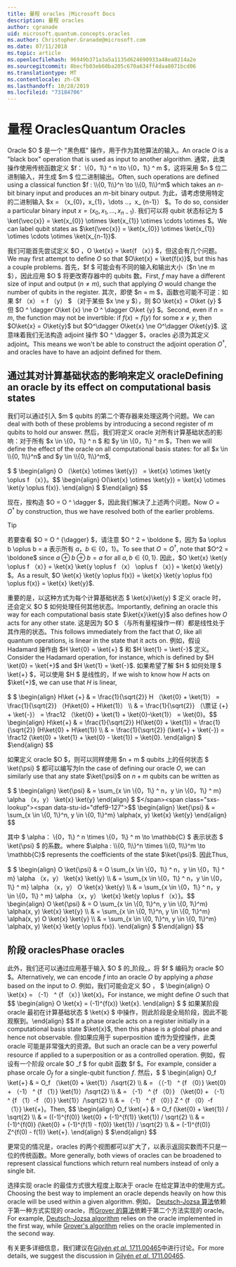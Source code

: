 ```yaml
---
title: 量程 oracles |Microsoft Docs
description: 量程 oracles
author: cgranade
uid: microsoft.quantum.concepts.oracles
ms.author: Christopher.Granade@microsoft.com
ms.date: 07/11/2018
ms.topic: article
ms.openlocfilehash: 96949b371a3a5a1135d624690933a48ea0214a2e
ms.sourcegitcommit: 8becfb03eb60ba205c670a634ff4daa8071bcd06
ms.translationtype: MT
ms.contentlocale: zh-CN
ms.lasthandoff: 10/28/2019
ms.locfileid: "73184706"
---
```

# <a name="quantum-oracles"></a><span data-ttu-id="dfef9-103">量程 Oracles</span><span class="sxs-lookup"><span data-stu-id="dfef9-103">Quantum Oracles</span></span>

<span data-ttu-id="dfef9-104">Oracle $O $ 是一个 "黑色框" 操作，用于作为其他算法的输入。</span><span class="sxs-lookup"><span data-stu-id="dfef9-104">An oracle $O$ is a "black box" operation that is used as input to another algorithm.</span></span>
<span data-ttu-id="dfef9-105">通常，此类操作使用传统函数定义 $f： \\{0，1\\} ^ n \to \\{0，1\\} ^ m $，这将采用 $n $ 位二进制输入，并生成 $m $ 位二进制输出。</span><span class="sxs-lookup"><span data-stu-id="dfef9-105">Often, such operations are defined using a classical function $f : \\{0, 1\\}^n \to \\{0, 1\\}^m$ which takes an $n$-bit binary input and produces an $m$-bit binary output.</span></span>
<span data-ttu-id="dfef9-106">为此，请考虑使用特定的二进制输入 $x = （x_{0}，x_{1}，\dots ..，x_ {n-1}） $。</span><span class="sxs-lookup"><span data-stu-id="dfef9-106">To do so, consider a particular binary input $x = (x_{0}, x_{1}, \dots, x_{n-1})$.</span></span>
<span data-ttu-id="dfef9-107">我们可以将 qubit 状态标记为 $ \ket{\vec{x}} = \ket{x_{0}} \otimes \ket{x_{1}} \otimes \cdots \otimes $。</span><span class="sxs-lookup"><span data-stu-id="dfef9-107">We can label qubit states as $\ket{\vec{x}} = \ket{x_{0}} \otimes \ket{x_{1}} \otimes \cdots \otimes \ket{x_{n-1}}$.</span></span>

<span data-ttu-id="dfef9-108">我们可能首先尝试定义 $O $，$O \ket{x} = \ket{f （x）} $，但这会有几个问题。</span><span class="sxs-lookup"><span data-stu-id="dfef9-108">We may first attempt to define $O$ so that $O\ket{x} = \ket{f(x)}$, but this has a couple problems.</span></span>
<span data-ttu-id="dfef9-109">首先，$f $ 可能会有不同的输入和输出大小（$n \ne m $），因此应用 $O $ 将更改寄存器中的 qubits 数。</span><span class="sxs-lookup"><span data-stu-id="dfef9-109">First, $f$ may have a different size of input and output ($n \ne m$), such that applying $O$ would change the number of qubits in the register.</span></span>
<span data-ttu-id="dfef9-110">其次，即使 $n = m $，函数也可能不可逆：如果 $f （x） = f （y） $ （对于某些 $x \ne y $），则 $O \ket{x} = O\ket {y} $ 但 $O ^ \dagger O\ket {x} \ne O ^ \dagger O\ket {y} $。</span><span class="sxs-lookup"><span data-stu-id="dfef9-110">Second, even if $n = m$, the function may not be invertible: if $f(x) = f(y)$ for some $x \ne y$, then $O\ket{x} = O\ket{y}$ but $O^\dagger O\ket{x} \ne O^\dagger O\ket{y}$.</span></span>
<span data-ttu-id="dfef9-111">这意味着我们无法构造 adjoint 操作 $O ^ \dagger $，oracles 必须为其定义 adjoint。</span><span class="sxs-lookup"><span data-stu-id="dfef9-111">This means we won't be able to construct the adjoint operation $O^\dagger$, and oracles have to have an adjoint defined for them.</span></span>

## <a name="defining-an-oracle-by-its-effect-on-computational-basis-states"></a><span data-ttu-id="dfef9-112">通过其对计算基础状态的影响来定义 oracle</span><span class="sxs-lookup"><span data-stu-id="dfef9-112">Defining an oracle by its effect on computational basis states</span></span>
<span data-ttu-id="dfef9-113">我们可以通过引入 $m $ qubits 的第二个寄存器来处理这两个问题。</span><span class="sxs-lookup"><span data-stu-id="dfef9-113">We can deal with both of these problems by introducing a second register of $m$ qubits to hold our answer.</span></span>
<span data-ttu-id="dfef9-114">然后，我们将定义 oracle 对所有计算基础状态的影响：对于所有 $x \in \\{0，1\\} ^ n $ 和 $y \in \\{0，1\\} ^ m $，</span><span class="sxs-lookup"><span data-stu-id="dfef9-114">Then we will define the effect of the oracle on all computational basis states: for all $x \in \\{0, 1\\}^n$ and $y \in \\{0, 1\\}^m$,</span></span>

<span data-ttu-id="dfef9-115">$ $ \begin{align} O （\ket{x} \otimes \ket{y}） = \ket{x} \otimes \ket{y \oplus f （x）}。</span><span class="sxs-lookup"><span data-stu-id="dfef9-115">$$ \begin{align} O(\ket{x} \otimes \ket{y}) = \ket{x} \otimes \ket{y \oplus f(x)}.</span></span>
<span data-ttu-id="dfef9-116">\end{align} $ $</span><span class="sxs-lookup"><span data-stu-id="dfef9-116">\end{align} $$</span></span>

<span data-ttu-id="dfef9-117">现在，按构造 $O = O ^ \dagger $，因此我们解决了上述两个问题。</span><span class="sxs-lookup"><span data-stu-id="dfef9-117">Now $O = O^\dagger$ by construction, thus we have resolved both of the earlier problems.</span></span>

> [!TIP]
> <span data-ttu-id="dfef9-118">若要查看 $O = O ^ {\dagger} $，请注意 $O ^ 2 = \boldone $，因为 $a \oplus b \oplus b = a 表示所有 $a，b \in \{0，1\}$。</span><span class="sxs-lookup"><span data-stu-id="dfef9-118">To see that $O = O^{\dagger}$, note that $O^2 = \boldone$ since $a \oplus b \oplus b = a$ for all $a, b \in \{0, 1\}$.</span></span>
> <span data-ttu-id="dfef9-119">因此，$O \ket{x} \ket{y \oplus f （x）} = \ket{x} \ket{y \oplus f （x） \oplus f （x）} = \ket{x} \ket{y} $。</span><span class="sxs-lookup"><span data-stu-id="dfef9-119">As a result, $O \ket{x} \ket{y \oplus f(x)} = \ket{x} \ket{y \oplus f(x) \oplus f(x)} = \ket{x} \ket{y}$.</span></span>

<span data-ttu-id="dfef9-120">重要的是，以这种方式为每个计算基础状态 $ \ket{x}\ket{y} $ 定义 oracle 时，还会定义 $O $ 如何处理任何其他状态。</span><span class="sxs-lookup"><span data-stu-id="dfef9-120">Importantly, defining an oracle this way for each computational basis state $\ket{x}\ket{y}$ also defines how $O$ acts for any other state.</span></span>
<span data-ttu-id="dfef9-121">这是因为 $O $ （与所有量程操作一样）都是线性处于其作用的状态。</span><span class="sxs-lookup"><span data-stu-id="dfef9-121">This follows immediately from the fact that $O$, like all quantum operations, is linear in the state that it acts on.</span></span>
<span data-ttu-id="dfef9-122">例如，假设 Hadamard 操作由 $H \ket{0} = \ket{+} $ 和 $H \ket{1} = \ket{-}$ 定义。</span><span class="sxs-lookup"><span data-stu-id="dfef9-122">Consider the Hadamard operation, for instance, which is defined by $H \ket{0} = \ket{+}$ and $H \ket{1} = \ket{-}$.</span></span>
<span data-ttu-id="dfef9-123">如果希望了解 $H $ 如何处理 $ \ket{+} $，可以使用 $H $ 是线性的，</span><span class="sxs-lookup"><span data-stu-id="dfef9-123">If we wish to know how $H$ acts on $\ket{+}$, we can use that $H$ is linear,</span></span>

<span data-ttu-id="dfef9-124">$ $ \begin{align} H\ket {+} & = \frac{1}{\sqrt{2}} H （\ket{0} + \ket{1}） = \frac{1}{\sqrt{2}} （H\ket{0} + H\ket{1}） \\\\ & = \frac{1}{\sqrt{2}} （\票证 {+} + \ket{-}） = \frac12 （\ket{0} + \ket{1} + \ket{0}-\ket{1}） = \ket{0}。</span><span class="sxs-lookup"><span data-stu-id="dfef9-124">$$ \begin{align} H\ket{+} & = \frac{1}{\sqrt{2}} H(\ket{0} + \ket{1}) = \frac{1}{\sqrt{2}} (H\ket{0} + H\ket{1}) \\\\ & = \frac{1}{\sqrt{2}} (\ket{+} + \ket{-}) = \frac12 (\ket{0} + \ket{1} + \ket{0} - \ket{1}) = \ket{0}.</span></span>
<span data-ttu-id="dfef9-125">\end{align} $ $</span><span class="sxs-lookup"><span data-stu-id="dfef9-125">\end{align} $$</span></span>

<span data-ttu-id="dfef9-126">如果定义 oracle $O $，则可以同样使用 $n + m $ qubits 上的任何状态 $ \ket{\psi} $ 都可以编写为</span><span class="sxs-lookup"><span data-stu-id="dfef9-126">In the case of defining our oracle $O$, we can similarly use that any state $\ket{\psi}$ on $n + m$ qubits can be written as</span></span>

<span data-ttu-id="dfef9-127">$ $ \begin{align} \ket{\psi} & = \sum_{x \in \\{0，1\\} ^ n，y \in \\{0，1\\} ^ m} \alpha （x，y） \ket{x} \ket{y} \end{align} $ $</span><span class="sxs-lookup"><span data-stu-id="dfef9-127">$$ \begin{align} \ket{\psi} & = \sum_{x \in \\{0, 1\\}^n, y \in \\{0, 1\\}^m} \alpha(x, y) \ket{x} \ket{y} \end{align} $$</span></span>

<span data-ttu-id="dfef9-128">其中 $ \alpha： \\{0，1\\} ^ n \times \\{0，1\\} ^ m \to \mathbb{C} $ 表示状态 $ \ket{\psi} $ 的系数。</span><span class="sxs-lookup"><span data-stu-id="dfef9-128">where $\alpha : \\{0, 1\\}^n \times \\{0, 1\\}^m \to \mathbb{C}$ represents the coefficients of the state $\ket{\psi}$.</span></span> <span data-ttu-id="dfef9-129">因此</span><span class="sxs-lookup"><span data-stu-id="dfef9-129">Thus,</span></span>

<span data-ttu-id="dfef9-130">$ $ \begin{align} O \ket{\psi} & = O \sum_{x \in \\{0，1\\} ^ n，y \in \\{0，1\\} ^ m} \alpha （x，y） \ket{x} \ket{y} \\\\ & = \sum_{x \in \\{0，1\\} ^ n，y \in \\{0，1\\} ^ m} \alpha （x，y） O \ket{x} \ket{y} \\\\ & = \sum_{x \in \\{0，1\\} ^ n，y \in \\{0，1\\} ^ m} \alpha （x，y） \ket{x} \ket{y \oplus f （x）}。</span><span class="sxs-lookup"><span data-stu-id="dfef9-130">$$ \begin{align} O \ket{\psi} & = O \sum_{x \in \\{0, 1\\}^n, y \in \\{0, 1\\}^m} \alpha(x, y) \ket{x} \ket{y} \\\\ & = \sum_{x \in \\{0, 1\\}^n, y \in \\{0, 1\\}^m} \alpha(x, y) O \ket{x} \ket{y} \\\\ & = \sum_{x \in \\{0, 1\\}^n, y \in \\{0, 1\\}^m} \alpha(x, y) \ket{x} \ket{y \oplus f(x)}.</span></span>
<span data-ttu-id="dfef9-131">\end{align} $ $</span><span class="sxs-lookup"><span data-stu-id="dfef9-131">\end{align} $$</span></span>

## <a name="phase-oracles"></a><span data-ttu-id="dfef9-132">阶段 oracles</span><span class="sxs-lookup"><span data-stu-id="dfef9-132">Phase oracles</span></span>
<span data-ttu-id="dfef9-133">此外，我们还可以通过应用基于输入 $O $ 的_阶段_，将 $f $ 编码为 oracle $O $。</span><span class="sxs-lookup"><span data-stu-id="dfef9-133">Alternatively, we can encode $f$ into an oracle $O$ by applying a _phase_ based on the input to $O$.</span></span>
<span data-ttu-id="dfef9-134">例如，我们可能会定义 $O $，$ $ \begin{align} O \ket{x} = （-1） ^ {f （x）} \ket{x}。</span><span class="sxs-lookup"><span data-stu-id="dfef9-134">For instance, we might define $O$ such that $$ \begin{align} O \ket{x} = (-1)^{f(x)} \ket{x}.</span></span>
<span data-ttu-id="dfef9-135">\end{align} $ $ 如果某阶段 oracle 最初在计算基础状态 $ \ket{x} $ 中操作，则此阶段是全局阶段，因此不能观察到。</span><span class="sxs-lookup"><span data-stu-id="dfef9-135">\end{align} $$ If a phase oracle acts on a register initially in a computational basis state $\ket{x}$, then this phase is a global phase and hence not observable.</span></span>
<span data-ttu-id="dfef9-136">但如果应用于 superposition 或作为受控操作，此类 oracle 可能是非常强大的资源。</span><span class="sxs-lookup"><span data-stu-id="dfef9-136">But such an oracle can be a very powerful resource if applied to a superposition or as a controlled operation.</span></span>
<span data-ttu-id="dfef9-137">例如，假设有一个阶段 orcale $O _f $ for qubit 函数 $f $。</span><span class="sxs-lookup"><span data-stu-id="dfef9-137">For example, consider a phase orcale $O_f$ for a single-qubit function $f$.</span></span>
<span data-ttu-id="dfef9-138">然后，$ $ \begin{align} O_f \ket{+} & = O_f （\ket{0} + \ket{1}）/\sqrt{2} \\\\ & = （（-1） ^ {f （0）} \ket{0} + （-1） ^ {f （1）} \ket{1}）/\sqrt{2} \\\\ & = （-1） ^ {f （0）} （\ket{0} + （-1） ^ {f （1）-f （0）} \ket{1}）/\sqrt{2} \\\\ & = （-1） ^ {f （0）} Z ^ {f （0）-f （1）} \ket{+}。</span><span class="sxs-lookup"><span data-stu-id="dfef9-138">Then, $$ \begin{align} O_f \ket{+} & = O_f (\ket{0} + \ket{1}) / \sqrt{2} \\\\ & = ((-1)^{f(0)} \ket{0} + (-1)^{f(1)} \ket{1}) / \sqrt{2} \\\\ & = (-1)^{f(0)} (\ket{0} + (-1)^{f(1) - f(0)} \ket{1}) / \sqrt{2} \\\\ & = (-1)^{f(0)} Z^{f(0) - f(1)} \ket{+}.</span></span>
<span data-ttu-id="dfef9-139">\end{align} $ $</span><span class="sxs-lookup"><span data-stu-id="dfef9-139">\end{align} $$</span></span>

<span data-ttu-id="dfef9-140">更常见的情况是，oracles 的两个视图都可以扩大了，以表示返回实数而不只是一位的传统函数。</span><span class="sxs-lookup"><span data-stu-id="dfef9-140">More generally, both views of oracles can be broadened to represent classical functions which return real numbers instead of only a single bit.</span></span>

<span data-ttu-id="dfef9-141">选择实现 oracle 的最佳方式很大程度上取决于 oracle 在给定算法中的使用方式。</span><span class="sxs-lookup"><span data-stu-id="dfef9-141">Choosing the best way to implement an oracle depends heavily on how this oracle will be used within a given algorithm.</span></span>
<span data-ttu-id="dfef9-142">例如， [Deutsch-Jozsa 算法](https://en.wikipedia.org/wiki/Deutsch%E2%80%93Jozsa_algorithm)依赖于第一种方式实现的 oracle，而[Grover 的算法](https://en.wikipedia.org/wiki/Grover's_algorithm)依赖于第二个方法实现的 oracle。</span><span class="sxs-lookup"><span data-stu-id="dfef9-142">For example, [Deutsch-Jozsa algorithm](https://en.wikipedia.org/wiki/Deutsch%E2%80%93Jozsa_algorithm) relies on the oracle implemented in the first way, while [Grover's algorithm](https://en.wikipedia.org/wiki/Grover's_algorithm) relies on the oracle implemented in the second way.</span></span>


<span data-ttu-id="dfef9-143">有关更多详细信息，我们建议在[Gilyén *et al*. 1711.00465](https://arxiv.org/abs/1711.00465)中进行讨论。</span><span class="sxs-lookup"><span data-stu-id="dfef9-143">For more details, we suggest the discussion in [Gilyén *et al*. 1711.00465](https://arxiv.org/abs/1711.00465).</span></span>
